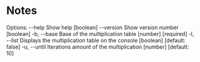 # Notes

Options:
      --help     Show help                                             [boolean]
      --version  Show version number                                   [boolean]
  -b, --base     Base of the multiplication table            [number] [required]
  -l, --list     Displays the multiplication table on the console
                                                      [boolean] [default: false]
  -u, --until    Iterations amount of the multiplication  [number] [default: 10]
